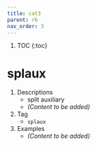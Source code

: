 ```yaml
---
title: cat3
parent: rb
nav_order: 3
---
```

1. TOC
{:toc}

# splaux

1. Descriptions
    - split auxiliary
    - *(Content to be added)*
2. Tag
    - `splaux`
3. Examples
    - *(Content to be added)*
    